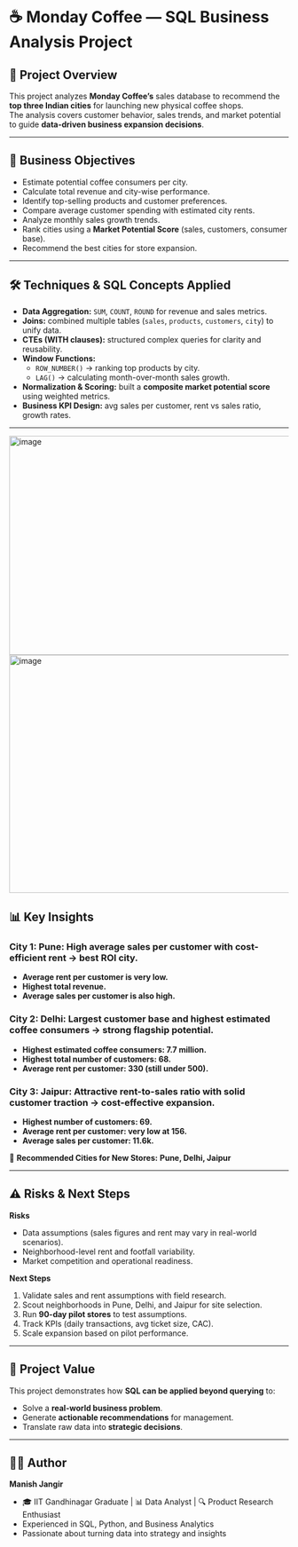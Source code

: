 # ☕ Monday Coffee — SQL Business Analysis Project  

## 📌 Project Overview  
This project analyzes **Monday Coffee’s** sales database to recommend the **top three Indian cities** for launching new physical coffee shops.  
The analysis covers customer behavior, sales trends, and market potential to guide **data-driven business expansion decisions**.  

---

## 🎯 Business Objectives  
- Estimate potential coffee consumers per city.  
- Calculate total revenue and city-wise performance.  
- Identify top-selling products and customer preferences.  
- Compare average customer spending with estimated city rents.  
- Analyze monthly sales growth trends.  
- Rank cities using a **Market Potential Score** (sales, customers, consumer base).  
- Recommend the best cities for store expansion.  

---

## 🛠️ Techniques & SQL Concepts Applied  
- **Data Aggregation:** `SUM`, `COUNT`, `ROUND` for revenue and sales metrics.  
- **Joins:** combined multiple tables (`sales`, `products`, `customers`, `city`) to unify data.  
- **CTEs (WITH clauses):** structured complex queries for clarity and reusability.  
- **Window Functions:**  
  - `ROW_NUMBER()` → ranking top products by city.  
  - `LAG()` → calculating month-over-month sales growth.  
- **Normalization & Scoring:** built a **composite market potential score** using weighted metrics.  
- **Business KPI Design:** avg sales per customer, rent vs sales ratio, growth rates.  

---
<img width="963" height="395" alt="image" src="https://github.com/user-attachments/assets/07aa7d10-5c8b-4272-acae-76a21aef01c8" />

<img width="926" height="429" alt="image" src="https://github.com/user-attachments/assets/31d94594-7ead-4e7f-81f2-cbf6cb04219a" />

## 📊 Key Insights  
### City 1: Pune: High average sales per customer with cost-efficient rent → best ROI city.  
- **Average rent per customer is very low.**  
- **Highest total revenue.**  
- **Average sales per customer is also high.**  

### City 2: Delhi: Largest customer base and highest estimated coffee consumers → strong flagship potential.  
- **Highest estimated coffee consumers: 7.7 million.**  
- **Highest total number of customers: 68.**  
- **Average rent per customer: 330 (still under 500).**  

### City 3: Jaipur: Attractive rent-to-sales ratio with solid customer traction → cost-effective expansion.  
- **Highest number of customers: 69.**  
- **Average rent per customer: very low at 156.**  
- **Average sales per customer: 11.6k.**  


📌 **Recommended Cities for New Stores:** **Pune, Delhi, Jaipur**  

---

## ⚠️ Risks & Next Steps  
**Risks**  
- Data assumptions (sales figures and rent may vary in real-world scenarios).  
- Neighborhood-level rent and footfall variability.  
- Market competition and operational readiness.  

**Next Steps**  
1. Validate sales and rent assumptions with field research.  
2. Scout neighborhoods in Pune, Delhi, and Jaipur for site selection.  
3. Run **90-day pilot stores** to test assumptions.  
4. Track KPIs (daily transactions, avg ticket size, CAC).  
5. Scale expansion based on pilot performance.  

---

## 🚀 Project Value  
This project demonstrates how **SQL can be applied beyond querying** to:  
- Solve a **real-world business problem**.  
- Generate **actionable recommendations** for management.  
- Translate raw data into **strategic decisions**.  

---

## 🧑‍💻 Author  
**Manish Jangir**  
- 🎓 IIT Gandhinagar Graduate | 📊 Data Analyst | 🔍 Product Research Enthusiast  
- Experienced in SQL, Python, and Business Analytics  
- Passionate about turning data into strategy and insights  
